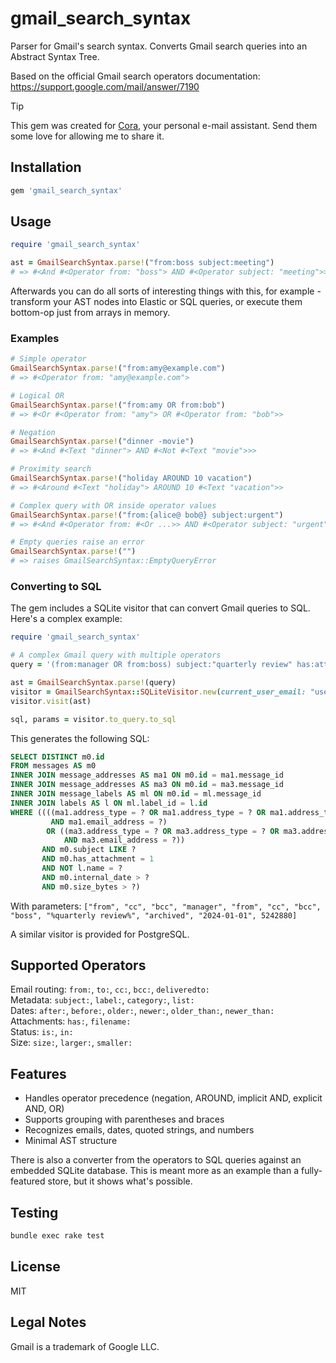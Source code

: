 # gmail_search_syntax

Parser for Gmail's search syntax. Converts Gmail search queries into an Abstract Syntax Tree.

Based on the official Gmail search operators documentation:  
https://support.google.com/mail/answer/7190

> [!TIP]
> This gem was created for [Cora,](https://cora.computer/) your personal e-mail assistant. 
> Send them some love for allowing me to share it.

## Installation

```ruby
gem 'gmail_search_syntax'
```

## Usage

```ruby
require 'gmail_search_syntax'

ast = GmailSearchSyntax.parse!("from:boss subject:meeting")
# => #<And #<Operator from: "boss"> AND #<Operator subject: "meeting">>
```

Afterwards you can do all sorts of interesting things with this, for example - transform your AST nodes into Elastic or SQL queries, or execute them bottom-op just from arrays in memory.

### Examples

```ruby
# Simple operator
GmailSearchSyntax.parse!("from:amy@example.com")
# => #<Operator from: "amy@example.com">

# Logical OR
GmailSearchSyntax.parse!("from:amy OR from:bob")
# => #<Or #<Operator from: "amy"> OR #<Operator from: "bob">>

# Negation
GmailSearchSyntax.parse!("dinner -movie")
# => #<And #<Text "dinner"> AND #<Not #<Text "movie">>>

# Proximity search
GmailSearchSyntax.parse!("holiday AROUND 10 vacation")
# => #<Around #<Text "holiday"> AROUND 10 #<Text "vacation">>

# Complex query with OR inside operator values
GmailSearchSyntax.parse!("from:{alice@ bob@} subject:urgent")
# => #<And #<Operator from: #<Or ...>> AND #<Operator subject: "urgent">>

# Empty queries raise an error
GmailSearchSyntax.parse!("")
# => raises GmailSearchSyntax::EmptyQueryError
```

### Converting to SQL

The gem includes a SQLite visitor that can convert Gmail queries to SQL. Here's a complex example:

```ruby
require 'gmail_search_syntax'

# A complex Gmail query with multiple operators
query = '(from:manager OR from:boss) subject:"quarterly review" has:attachment -label:archived after:2024/01/01 larger:5M'

ast = GmailSearchSyntax.parse!(query)
visitor = GmailSearchSyntax::SQLiteVisitor.new(current_user_email: "user@example.com")
visitor.visit(ast)

sql, params = visitor.to_query.to_sql
```

This generates the following SQL:

```sql
SELECT DISTINCT m0.id 
FROM messages AS m0 
INNER JOIN message_addresses AS ma1 ON m0.id = ma1.message_id 
INNER JOIN message_addresses AS ma3 ON m0.id = ma3.message_id 
INNER JOIN message_labels AS ml ON m0.id = ml.message_id 
INNER JOIN labels AS l ON ml.label_id = l.id 
WHERE ((((ma1.address_type = ? OR ma1.address_type = ? OR ma1.address_type = ?) 
         AND ma1.email_address = ?) 
        OR ((ma3.address_type = ? OR ma3.address_type = ? OR ma3.address_type = ?) 
            AND ma3.email_address = ?)) 
       AND m0.subject LIKE ? 
       AND m0.has_attachment = 1 
       AND NOT l.name = ? 
       AND m0.internal_date > ? 
       AND m0.size_bytes > ?)
```

With parameters: `["from", "cc", "bcc", "manager", "from", "cc", "bcc", "boss", "%quarterly review%", "archived", "2024-01-01", 5242880]`

A similar visitor is provided for PostgreSQL.

## Supported Operators

Email routing: `from:`, `to:`, `cc:`, `bcc:`, `deliveredto:`  
Metadata: `subject:`, `label:`, `category:`, `list:`  
Dates: `after:`, `before:`, `older:`, `newer:`, `older_than:`, `newer_than:`  
Attachments: `has:`, `filename:`  
Status: `is:`, `in:`  
Size: `size:`, `larger:`, `smaller:`

## Features

- Handles operator precedence (negation, AROUND, implicit AND, explicit AND, OR)
- Supports grouping with parentheses and braces
- Recognizes emails, dates, quoted strings, and numbers
- Minimal AST structure

There is also a converter from the operators to SQL queries against an embedded SQLite database. This is meant more as an example than a fully-featured store, but it shows what's possible.

## Testing

```bash
bundle exec rake test
```

## License

MIT

## Legal Notes

Gmail is a trademark of Google LLC.

